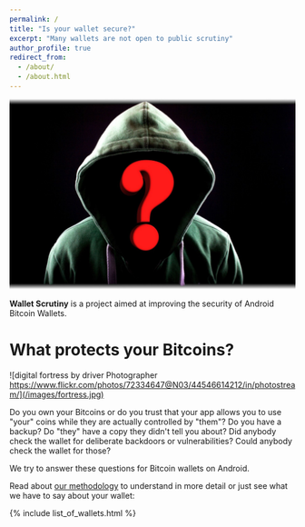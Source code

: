 ```yaml
---
permalink: /
title: "Is your wallet secure?"
excerpt: "Many wallets are not open to public scrutiny"
author_profile: true
redirect_from:
  - /about/
  - /about.html
---
```



![hacker](/images/hacker.jpg)

**Wallet Scrutiny** is a project aimed at improving the security of
Android Bitcoin Wallets.


What protects your Bitcoins?
============================

![digital fortress by driver Photographer https://www.flickr.com/photos/72334647@N03/44546614212/in/photostream/](/images/fortress.jpg)

Do you own your Bitcoins or do you trust that your app allows you to use "your"
coins while they are actually controlled by "them"? Do you have a backup? Do
"they" have a copy they didn't tell you about? Did anybody check the wallet for deliberate backdoors
or vulnerabilities? Could anybody check the wallet for those?

We try to answer these questions for Bitcoin wallets on Android.

Read about [our methodology](/methodology/) to understand in more detail or just
see what we have to say about your wallet:

{% include list_of_wallets.html %}
